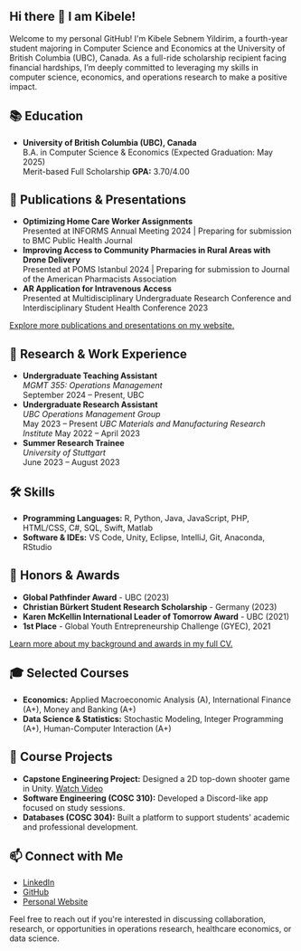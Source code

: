 ## Hi there 👋 I am Kibele!

Welcome to my personal GitHub! I'm Kibele Sebnem Yildirim, a fourth-year student majoring in Computer Science and Economics at the University of British Columbia (UBC), Canada. As a full-ride scholarship recipient facing financial hardships, I’m deeply committed to leveraging my skills in computer science, economics, and operations research to make a positive impact.

## 📚 Education
- **University of British Columbia (UBC), Canada**  
  B.A. in Computer Science & Economics (Expected Graduation: May 2025)  
  Merit-based Full Scholarship
  **GPA:** 3.70/4.00

## 📄 Publications & Presentations
- **Optimizing Home Care Worker Assignments**  
  Presented at INFORMS Annual Meeting 2024 | Preparing for submission to BMC Public Health Journal  
- **Improving Access to Community Pharmacies in Rural Areas with Drone Delivery**  
  Presented at POMS Istanbul 2024 | Preparing for submission to Journal of the American Pharmacists Association  
- **AR Application for Intravenous Access**  
  Presented at Multidisciplinary Undergraduate Research Conference and Interdisciplinary Student Health Conference 2023  

[Explore more publications and presentations on my website.](https://kibelesebnemyildirim.github.io/html/projects.html)

## 💼 Research & Work Experience
- **Undergraduate Teaching Assistant**  
  *MGMT 355: Operations Management*  
  September 2024 – Present, UBC  
- **Undergraduate Research Assistant**  
  *UBC Operations Management Group*  
  May 2023 – Present
  *UBC Materials and Manufacturing Research Institute*
  May 2022 – April 2023 
- **Summer Research Trainee**  
  *University of Stuttgart*  
  June 2023 – August 2023  

## 🛠 Skills
- **Programming Languages:** R, Python, Java, JavaScript, PHP, HTML/CSS, C#, SQL, Swift, Matlab  
- **Software & IDEs:** VS Code, Unity, Eclipse, IntelliJ, Git, Anaconda, RStudio  

## 🏅 Honors & Awards
- **Global Pathfinder Award** - UBC (2023)  
- **Christian Bürkert Student Research Scholarship** - Germany (2023)  
- **Karen McKellin International Leader of Tomorrow Award** - UBC (2021)  
- **1st Place** - Global Youth Entrepreneurship Challenge (GYEC), 2021  

[Learn more about my background and awards in my full CV.](https://kibelesebnemyildirim.github.io/html/index.html)

## 🎓 Selected Courses
- **Economics:** Applied Macroeconomic Analysis (A), International Finance (A+), Money and Banking (A+)
- **Data Science & Statistics:** Stochastic Modeling, Integer Programming (A+), Human-Computer Interaction (A+)

## 📂 Course Projects
- **Capstone Engineering Project:** Designed a 2D top-down shooter game in Unity. [Watch Video](https://youtu.be/01PvqmrgQdI)  
- **Software Engineering (COSC 310):** Developed a Discord-like app focused on study sessions.  
- **Databases (COSC 304):** Built a platform to support students' academic and professional development.

## 📫 Connect with Me
- [LinkedIn](https://www.linkedin.com/in/kibele-sebnem-yildirim-71054917b/)
- [GitHub](https://github.com/kibelesebnemyildirim)
- [Personal Website](https://kibelesebnemyildirim.github.io/html/index.html)  

Feel free to reach out if you're interested in discussing collaboration, research, or opportunities in operations research, healthcare economics, or data science.
